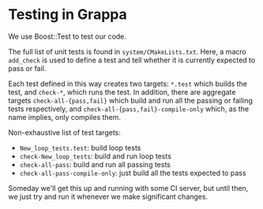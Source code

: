 Testing in Grappa
===============================================================================
We use Boost::Test to test our code.

The full list of unit tests is found in `system/CMakeLists.txt`. Here, a macro `add_check` is used to define a test and tell whether it is currently expected to pass or fail.

Each test defined in this way creates two targets: `*.test` which builds the test, and `check-*`, which runs the test. In addition, there are aggregate targets `check-all-{pass,fail}` which build and run all the passing or failing tests respectively, and `check-all-{pass,fail}-compile-only` which, as the name implies, only compiles them.

Non-exhaustive list of test targets:
- `New_loop_tests.test`: build loop tests
- `check-New_loop_tests`: build and run loop tests
- `check-all-pass`: build and run all passing tests
- `check-all-pass-compile-only`: just build all the tests expected to pass

Someday we'll get this up and running with some CI server, but until then, we just try and run it whenever we make significant changes.
